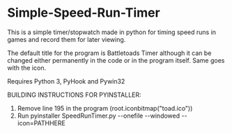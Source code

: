 # Simple-Speed-Run-Timer

This is a simple timer/stopwatch made in python for timing speed runs in games and record them for later viewing.

The default title for the program is Battletoads Timer although it can be changed either permanently in the code or in the program itself. Same goes with the icon.

Requires Python 3, PyHook and Pywin32

BUILDING INSTRUCTIONS FOR PYINSTALLER:

1. Remove line 195 in the program (root.iconbitmap("toad.ico"))
2. Run pyinstaller SpeedRunTimer.py --onefile --windowed --icon=PATHHERE
